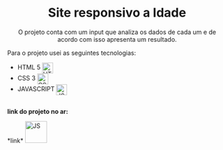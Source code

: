 <body >
    <h1 align = 'center'><strong>Site responsivo a Idade</strong></h1>
    <p align = 'center'>O projeto conta com um input que analiza os dados de cada um e de acordo com isso apresenta um resultado.</p>
    <p>Para o projeto usei as seguintes tecnologias:</p>
    <div>
        <ul>
         <li>HTML 5 <img align="center" width="25px" alt="HTML5" src="https://i.imgur.com/BzwyCup.png"></li>
         <li>CSS 3 <img align="center" width="25px" alt="CSS3" src="https://i.imgur.com/ZrplmED.png"></li>
         <li>JAVASCRIPT <img align="center" width="25px" alt="JS" src="https://i.imgur.com/KbVl6l3.png"></li>
</div>
        </ul>
    </div>
  <h2></h2>
  <p><strong>link do projeto no ar:</p></strong> 
  <div>
  *link* <img align="bottom" width="50px" alt="JS" src="https://media.giphy.com/media/9366IYNrJIFZeEyiwt/giphy.gif">
  <h2></h2>
  </div>  
</body>
